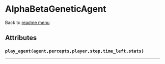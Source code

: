 # AlphaBetaGeneticAgent
Back to [readme menu](../README.md)

## Attributes
### ```play_agent(agent,percepts,player,step,time_left,stats)```

----

